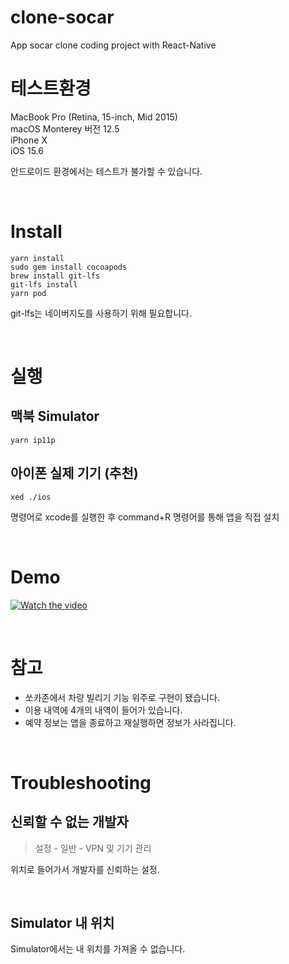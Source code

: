 # clone-socar

App socar clone coding project with React-Native

# 테스트환경

MacBook Pro (Retina, 15-inch, Mid 2015)  
macOS Monterey 버전 12.5  
iPhone X  
iOS 15.6

안드로이드 환경에서는 테스트가 불가할 수 있습니다.

<br/>

# Install

```
yarn install
sudo gem install cocoapods
brew install git-lfs
git-lfs install
yarn pod
```

git-lfs는 네이버지도를 사용하기 위해 필요합니다.

<br/>

# 실행

## 맥북 Simulator

```
yarn ip11p
```

## 아이폰 실제 기기 (추천)

```
xed ./ios
```

명령어로 xcode를 실행한 후
command+R 명령어를 통해 앱을 직접 설치

<br/>

# Demo

[![Watch the video](https://img.youtube.com/vi/QN5QRwieLU0/default.jpg)](https://youtu.be/QN5QRwieLU0)

<br/>

# 참고

- 쏘카존에서 차량 빌리기 기능 위주로 구현이 됐습니다.
- 이용 내역에 4개의 내역이 들어가 있습니다.
- 예약 정보는 앱을 종료하고 재실행하면 정보가 사라집니다.

<br/>

# Troubleshooting

## 신뢰할 수 없는 개발자

> 설정 - 일반 - VPN 및 기기 관리

위치로 들어가서 개발자를 신뢰하는 설정.

<br/>

## Simulator 내 위치

Simulator에서는 내 위치를 가져올 수 없습니다.

<br/>
